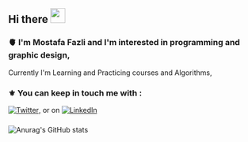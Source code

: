 ## Hi there  <img src="https://raw.githubusercontent.com/MartinHeinz/MartinHeinz/master/wave.gif" width="30px">
### :anatomical_heart: I'm Mostafa Fazli and I'm interested in programming and graphic design, 
Currently I'm Learning and Practicing courses and Algorithms,


### :fleur_de_lis: You can keep in touch me with :
[![Twitter][1.2]][1],
 or on
 [![LinkedIn][2.2]][2]

[1.2]: https://s4.uupload.ir/files/13_bk4q.png 
[2.2]: https://s4.uupload.ir/files/12_ua97.png 


[1]: https://twitter.com/MosFazli
[2]: https://www.linkedin.com/in/MosFazli/

###
![Anurag's GitHub stats](https://github-readme-stats.vercel.app/api?username=MosFazli&show_icons=true&theme=highcontrast)
